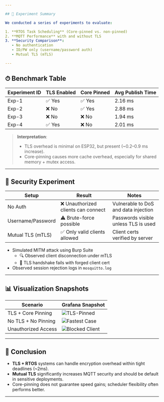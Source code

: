 ```yaml
---

## 🧪 Experiment Summary

We conducted a series of experiments to evaluate:

1. **RTOS Task Scheduling** (Core-pinned vs. non-pinned)
2. **MQTT Performance** with and without TLS
3. **Security Comparison**:
   - No authentication
   - ID/PW only (username/password auth)
   - Mutual TLS (mTLS)

---
```


## ⏱ Benchmark Table

| Experiment ID | TLS Enabled | Core Pinned | Avg Publish Time |
|---------------|-------------|-------------|------------------|
| Exp-1         | ✅ Yes      | ✅ Yes      | 2.16 ms          |
| Exp-2         | ❌ No       | ✅ Yes      | 2.88 ms          |
| Exp-3         | ❌ No       | ❌ No       | 1.94 ms          |
| Exp-4         | ✅ Yes      | ❌ No       | 2.01 ms          |

> **Interpretation**:
> - TLS overhead is minimal on ESP32, but present (~0.2–0.9 ms increase).
> - Core-pinning causes more cache overhead, especially for shared memory + mutex access.

---

## 🔐 Security Experiment

| Setup                | Result                               | Notes                                      |
|----------------------|--------------------------------------|--------------------------------------------|
| No Auth              | ❌ Unauthorized clients can connect  | Vulnerable to DoS and data injection       |
| Username/Password    | ⚠️ Brute-force possible             | Passwords visible unless TLS is used       |
| Mutual TLS (mTLS)    | ✅ Only valid clients allowed         | Client certs verified by server            |

- Simulated MITM attack using Burp Suite
  - 🔍 Observed client disconnection under mTLS
  - 🧪 TLS handshake fails with forged client cert
- Observed session rejection logs in `mosquitto.log`

---

## 📊 Visualization Snapshots

| Scenario               | Grafana Snapshot                               |
|------------------------|------------------------------------------------|
| TLS + Core Pinning     | ![TLS-Pinned](docs/grafana_tls_pinned.png)     |
| No TLS + No Pinning    | ![Fastest Case](docs/grafana_fastest_case.png) |
| Unauthorized Access    | ![Blocked Client](docs/mosquitto_block.png)    |

---

## 📌 Conclusion

- **TLS + RTOS** systems can handle encryption overhead within tight deadlines (~2ms).
- **Mutual TLS** significantly increases MQTT security and should be default in sensitive deployments.
- Core-pinning does not guarantee speed gains; scheduler flexibility often performs better.

---
